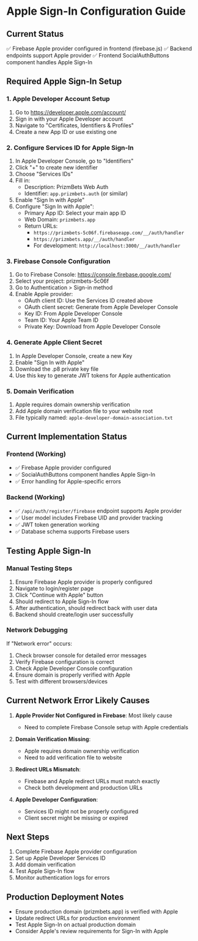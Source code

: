 # Apple Sign-In Configuration Guide

## Current Status
✅ Firebase Apple provider configured in frontend (firebase.js)
✅ Backend endpoints support Apple provider
✅ Frontend SocialAuthButtons component handles Apple Sign-In

## Required Apple Sign-In Setup

### 1. Apple Developer Account Setup
1. Go to https://developer.apple.com/account/
2. Sign in with your Apple Developer account
3. Navigate to "Certificates, Identifiers & Profiles"
4. Create a new App ID or use existing one

### 2. Configure Services ID for Apple Sign-In
1. In Apple Developer Console, go to "Identifiers"
2. Click "+" to create new identifier
3. Choose "Services IDs"
4. Fill in:
   - Description: PrizmBets Web Auth
   - Identifier: `app.prizmbets.auth` (or similar)
5. Enable "Sign In with Apple"
6. Configure "Sign In with Apple":
   - Primary App ID: Select your main app ID
   - Web Domain: `prizmbets.app`
   - Return URLs: 
     - `https://prizmbets-5c06f.firebaseapp.com/__/auth/handler`
     - `https://prizmbets.app/__/auth/handler`
     - For development: `http://localhost:3000/__/auth/handler`

### 3. Firebase Console Configuration
1. Go to Firebase Console: https://console.firebase.google.com/
2. Select your project: prizmbets-5c06f
3. Go to Authentication > Sign-in method
4. Enable Apple provider:
   - OAuth client ID: Use the Services ID created above
   - OAuth client secret: Generate from Apple Developer Console
   - Key ID: From Apple Developer Console
   - Team ID: Your Apple Team ID
   - Private Key: Download from Apple Developer Console

### 4. Generate Apple Client Secret
1. In Apple Developer Console, create a new Key
2. Enable "Sign In with Apple"
3. Download the .p8 private key file
4. Use this key to generate JWT tokens for Apple authentication

### 5. Domain Verification
1. Apple requires domain ownership verification
2. Add Apple domain verification file to your website root
3. File typically named: `apple-developer-domain-association.txt`

## Current Implementation Status

### Frontend (Working)
- ✅ Firebase Apple provider configured
- ✅ SocialAuthButtons component handles Apple Sign-In
- ✅ Error handling for Apple-specific errors

### Backend (Working)
- ✅ `/api/auth/register/firebase` endpoint supports Apple provider
- ✅ User model includes Firebase UID and provider tracking
- ✅ JWT token generation working
- ✅ Database schema supports Firebase users

## Testing Apple Sign-In

### Manual Testing Steps
1. Ensure Firebase Apple provider is properly configured
2. Navigate to login/register page
3. Click "Continue with Apple" button
4. Should redirect to Apple Sign-In flow
5. After authentication, should redirect back with user data
6. Backend should create/login user successfully

### Network Debugging
If "Network error" occurs:
1. Check browser console for detailed error messages
2. Verify Firebase configuration is correct
3. Check Apple Developer Console configuration
4. Ensure domain is properly verified with Apple
5. Test with different browsers/devices

## Current Network Error Likely Causes

1. **Apple Provider Not Configured in Firebase**: Most likely cause
   - Need to complete Firebase Console setup with Apple credentials

2. **Domain Verification Missing**: 
   - Apple requires domain ownership verification
   - Need to add verification file to website

3. **Redirect URLs Mismatch**:
   - Firebase and Apple redirect URLs must match exactly
   - Check both development and production URLs

4. **Apple Developer Configuration**:
   - Services ID might not be properly configured
   - Client secret might be missing or expired

## Next Steps

1. Complete Firebase Apple provider configuration
2. Set up Apple Developer Services ID
3. Add domain verification
4. Test Apple Sign-In flow
5. Monitor authentication logs for errors

## Production Deployment Notes

- Ensure production domain (prizmbets.app) is verified with Apple
- Update redirect URLs for production environment  
- Test Apple Sign-In on actual production domain
- Consider Apple's review requirements for Sign-In with Apple